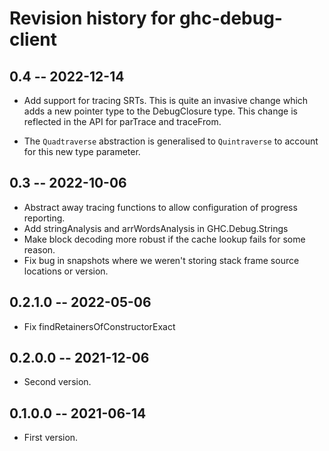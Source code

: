 # Revision history for ghc-debug-client

## 0.4 -- 2022-12-14

* Add support for tracing SRTs. This is quite an invasive change which adds a new
  pointer type to the DebugClosure type. This change is reflected in the API for
  parTrace and traceFrom.

* The `Quadtraverse` abstraction is generalised to `Quintraverse` to account for
  this new type parameter.

## 0.3 -- 2022-10-06

* Abstract away tracing functions to allow configuration of progress reporting.
* Add stringAnalysis and arrWordsAnalysis in GHC.Debug.Strings
* Make block decoding more robust if the cache lookup fails for some reason.
* Fix bug in snapshots where we weren't storing stack frame source locations or
  version.

## 0.2.1.0 -- 2022-05-06

* Fix findRetainersOfConstructorExact

## 0.2.0.0 -- 2021-12-06

* Second version.

## 0.1.0.0 -- 2021-06-14

* First version.
